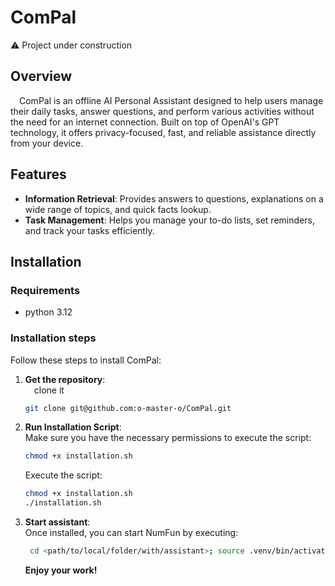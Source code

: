 # ComPal
⚠ Project under construction

## Overview

&ensp;&ensp;ComPal is an offline AI Personal Assistant designed to help users manage their daily tasks, answer questions, and perform various activities without the need for an internet connection. Built on top of OpenAI's GPT technology, it offers privacy-focused, fast, and reliable assistance directly from your device.


## Features

- **Information Retrieval**: Provides answers to questions, explanations on a wide range of topics, and quick facts lookup.
- **Task Management**: Helps you manage your to-do lists, set reminders, and track your tasks efficiently.

## Installation

### Requirements
- python 3.12

### Installation steps
Follow these steps to install ComPal:

1. **Get the repository**:  
&ensp;&ensp;clone it

   ```bash
   git clone git@github.com:o-master-o/ComPal.git
   ```  

2. **Run Installation Script**:  
   Make sure you have the necessary permissions to execute the script:
   ```bash
   chmod +x installation.sh
   ```  
   Execute the script:  
   ```bash
   chmod +x installation.sh
   ./installation.sh
   ```
3. **Start assistant**:  
Once installed, you can start NumFun by executing:
   ```bash
    cd <path/to/local/folder/with/assistant>; source .venv/bin/activate; python main.py
   ```  
   
   **Enjoy your work!**



